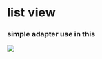 <h1>list view </h1>
<h3> simple adapter use in this </h3>
<image src = "https://github.com/raolokesh/list-view-in-kotlin/assets/55245901/299d6c8b-e863-400c-a3b2-ca8f38db68e5" ></image>
